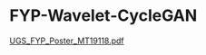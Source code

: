 # FYP-Wavelet-CycleGAN

[UGS_FYP_Poster_MT19118.pdf](https://github.com/AsherTeo/FYP-Wavelet-CycleGAN/files/10566991/UGS_FYP_Poster_MT19118.pdf)
